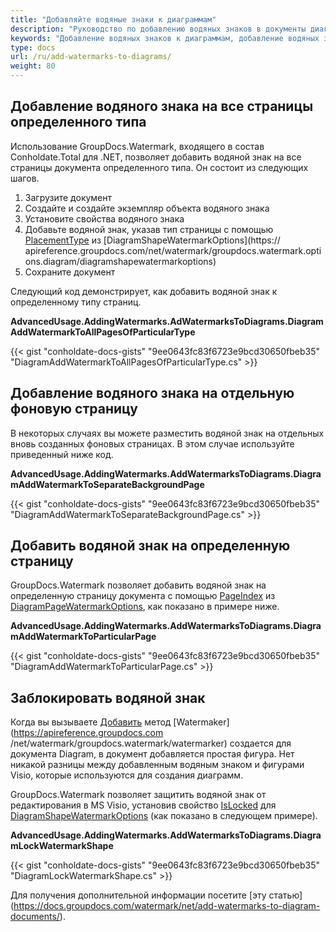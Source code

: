 ```yaml
---
title: "Добавляйте водяные знаки к диаграммам"
description: "Руководство по добавлению водяных знаков в документы диаграмм (например, .vsdx) в C# с использованием GroupDocs.Watermark, который является частью Conholdate.Total для .NET."
keywords: "Добавление водяных знаков к диаграммам, добавление водяных знаков к документам диаграмм на C#"
type: docs
url: /ru/add-watermarks-to-diagrams/
weight: 80
---
```


## Добавление водяного знака на все страницы определенного типа

Использование GroupDocs.Watermark, входящего в состав Conholdate.Total для .NET, позволяет добавить водяной знак на все страницы документа определенного типа. Он состоит из следующих шагов.

1. Загрузите документ
2. Создайте и создайте экземпляр объекта водяного знака
3. Установите свойства водяного знака
4. Добавьте водяной знак, указав тип страницы с помощью [PlacementType](https://apireference.groupdocs.com/net/watermark/groupdocs.watermark.options.diagram/diagramshapewatermarkoptions/properties/placementtype) из [DiagramShapeWatermarkOptions](https:// apireference.groupdocs.com/net/watermark/groupdocs.watermark.options.diagram/diagramshapewatermarkoptions)
5. Сохраните документ

Следующий код демонстрирует, как добавить водяной знак к определенному типу страниц.

**AdvancedUsage.AddingWatermarks.AdWatermarksToDiagrams.DiagramAddWatermarkToAllPagesOfParticularType**

{{< gist "conholdate-docs-gists" "9ee0643fc83f6723e9bcd30650fbeb35" "DiagramAddWatermarkToAllPagesOfParticularType.cs" >}}

## Добавление водяного знака на отдельную фоновую страницу

В некоторых случаях вы можете разместить водяной знак на отдельных вновь созданных фоновых страницах. В этом случае используйте приведенный ниже код.

**AdvancedUsage.AddingWatermarks.AddWatermarksToDiagrams.DiagramAddWatermarkToSeparateBackgroundPage**

{{< gist "conholdate-docs-gists" "9ee0643fc83f6723e9bcd30650fbeb35" "DiagramAddWatermarkToSeparateBackgroundPage.cs" >}}

## Добавить водяной знак на определенную страницу

GroupDocs.Watermark позволяет добавить водяной знак на определенную страницу документа с помощью [PageIndex](https://apireference.groupdocs.com/net/watermark/groupdocs.watermark.options.diagram/diagrampagewatermarkoptions/properties/pageindex) из [ DiagramPageWatermarkOptions](https://apireference.groupdocs.com/net/watermark/groupdocs.watermark.options.diagram/diagrampagewatermarkoptions), как показано в примере ниже.

**AdvancedUsage.AddingWatermarks.AddWatermarksToDiagrams.DiagramAddWatermarkToParticularPage**

{{< gist "conholdate-docs-gists" "9ee0643fc83f6723e9bcd30650fbeb35" "DiagramAddWatermarkToParticularPage.cs" >}}

## Заблокировать водяной знак

Когда вы вызываете [Добавить](https://apireference.groupdocs.com/net/watermark/groupdocs.watermark.watermarker/add/methods/1) метод [Watermaker](https://apireference.groupdocs.com /net/watermark/groupdocs.watermark/watermarker) создается для документа Diagram, в документ добавляется простая фигура. Нет никакой разницы между добавленным водяным знаком и фигурами Visio, которые используются для создания диаграмм.

GroupDocs.Watermark позволяет защитить водяной знак от редактирования в MS Visio, установив свойство [IsLocked](https://apireference.groupdocs.com/net/watermark/groupdocs.watermark.options.diagram/diagramwatermarkoptions/properties/islocked) для [ DiagramShapeWatermarkOptions](https://apireference.groupdocs.com/net/watermark/groupdocs.watermark.options.diagram/diagramshapewatermarkoptions) (как показано в следующем примере).

**AdvancedUsage.AddingWatermarks.AddWatermarksToDiagrams.DiagramLockWatermarkShape**

{{< gist "conholdate-docs-gists" "9ee0643fc83f6723e9bcd30650fbeb35" "DiagramLockWatermarkShape.cs" >}}

Для получения дополнительной информации посетите [эту статью] (https://docs.groupdocs.com/watermark/net/add-watermarks-to-diagram-documents/).









